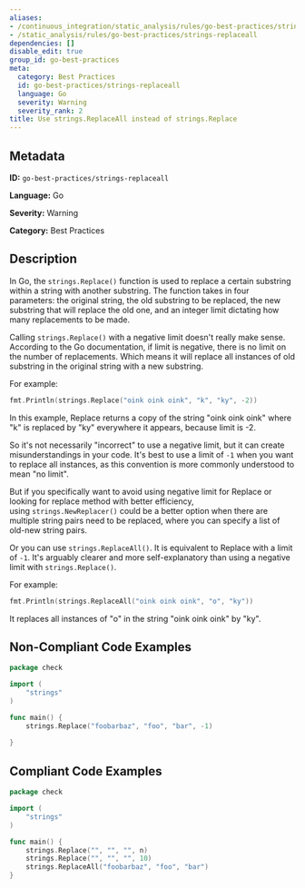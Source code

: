 ```yaml
---
aliases:
- /continuous_integration/static_analysis/rules/go-best-practices/strings-replaceall
- /static_analysis/rules/go-best-practices/strings-replaceall
dependencies: []
disable_edit: true
group_id: go-best-practices
meta:
  category: Best Practices
  id: go-best-practices/strings-replaceall
  language: Go
  severity: Warning
  severity_rank: 2
title: Use strings.ReplaceAll instead of strings.Replace
---
```

<!--  SOURCED FROM https://github.com/DataDog/datadog-static-analyzer-rule-docs -->


## Metadata
**ID:** `go-best-practices/strings-replaceall`

**Language:** Go

**Severity:** Warning

**Category:** Best Practices

## Description
In Go, the `strings.Replace()` function is used to replace a certain substring within a string with another substring. The function takes in four parameters: the original string, the old substring to be replaced, the new substring that will replace the old one, and an integer limit dictating how many replacements to be made.

Calling `strings.Replace()` with a negative limit doesn't really make sense. According to the Go documentation, if limit is negative, there is no limit on the number of replacements. Which means it will replace all instances of old substring in the original string with a new substring.

For example:

```go
fmt.Println(strings.Replace("oink oink oink", "k", "ky", -2))
```

In this example, Replace returns a copy of the string "oink oink oink" where "k" is replaced by "ky" everywhere it appears, because limit is -2.

So it's not necessarily "incorrect" to use a negative limit, but it can create misunderstandings in your code. It's best to use a limit of `-1` when you want to replace all instances, as this convention is more commonly understood to mean "no limit".

But if you specifically want to avoid using negative limit for Replace or looking for replace method with better efficiency, using `strings.NewReplacer()` could be a better option when there are multiple string pairs need to be replaced, where you can specify a list of old-new string pairs.

Or you can use `strings.ReplaceAll()`. It is equivalent to Replace with a limit of `-1`. It's arguably clearer and more self-explanatory than using a negative limit with `strings.Replace()`. 
	
For example:

```go
fmt.Println(strings.ReplaceAll("oink oink oink", "o", "ky"))
```

It replaces all instances of "o" in the string "oink oink oink" by "ky".


## Non-Compliant Code Examples
```go
package check

import (
    "strings"
)

func main() {
    strings.Replace("foobarbaz", "foo", "bar", -1)
    
}
```

## Compliant Code Examples
```go
package check

import (
    "strings"
)

func main() {
    strings.Replace("", "", "", n)
    strings.Replace("", "", "", 10)
    strings.ReplaceAll("foobarbaz", "foo", "bar")
}
```

